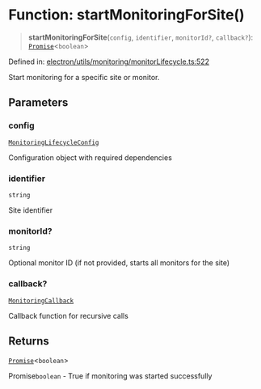 # Function: startMonitoringForSite()

> **startMonitoringForSite**(`config`, `identifier`, `monitorId?`, `callback?`): [`Promise`](https://developer.mozilla.org/docs/Web/JavaScript/Reference/Global_Objects/Promise)\<`boolean`\>

Defined in: [electron/utils/monitoring/monitorLifecycle.ts:522](https://github.com/Nick2bad4u/Uptime-Watcher/blob/main/electron/utils/monitoring/monitorLifecycle.ts#L522)

Start monitoring for a specific site or monitor.

## Parameters

### config

[`MonitoringLifecycleConfig`](../interfaces/MonitoringLifecycleConfig.md)

Configuration object with required dependencies

### identifier

`string`

Site identifier

### monitorId?

`string`

Optional monitor ID (if not provided, starts all monitors
  for the site)

### callback?

[`MonitoringCallback`](../type-aliases/MonitoringCallback.md)

Callback function for recursive calls

## Returns

[`Promise`](https://developer.mozilla.org/docs/Web/JavaScript/Reference/Global_Objects/Promise)\<`boolean`\>

Promise`boolean` - True if monitoring was started successfully
